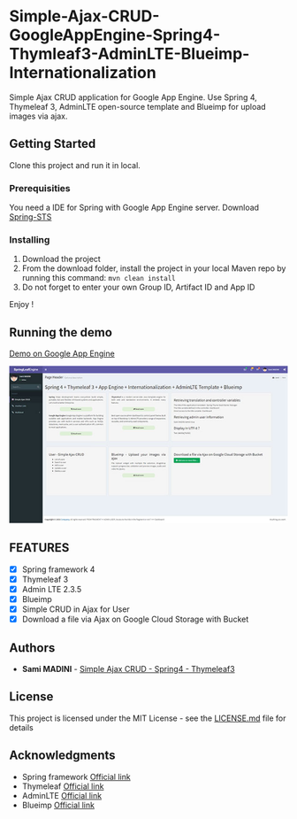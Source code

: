 # Simple-Ajax-CRUD-GoogleAppEngine-Spring4-Thymleaf3-AdminLTE-Blueimp-Internationalization

Simple Ajax CRUD application for Google App Engine. Use Spring 4, Thymeleaf 3, AdminLTE open-source template and Blueimp for upload images via ajax.

## Getting Started

Clone this project and run it in local.

### Prerequisities

You need a IDE for Spring with Google App Engine server. Download [Spring-STS](https://spring.io/tools/)

### Installing

1. Download the project
2. From the download folder, install the project in your local Maven repo by running this command: <code>mvn clean install</code>
3. Do not forget to enter your own Group ID, Artifact ID and App ID

Enjoy !

## Running the demo

[Demo on Google App Engine](http://1-dot-springleafengine-app.appspot.com/)

![HOME](/demoimages/home-small.jpg?raw=true "HOME")

## FEATURES
- [x] Spring framework 4
- [x] Thymeleaf 3
- [x] Admin LTE 2.3.5
- [x] Blueimp
- [x] Simple CRUD in Ajax for User
- [x] Download a file via Ajax on Google Cloud Storage with Bucket

## Authors

* **Sami MADINI** - [Simple Ajax CRUD - Spring4 - Thymeleaf3](https://github.com/SamiMadini/Simple-CRUD-AppEngine-Spring4/)

## License

This project is licensed under the MIT License - see the [LICENSE.md](LICENSE.md) file for details

## Acknowledgments

* Spring framework [Official link](https://spring.io/)
* Thymeleaf [Official link](http://www.thymeleaf.org/)
* AdminLTE [Official link](https://almsaeedstudio.com/)
* Blueimp [Official link](https://github.com/blueimp/jQuery-File-Upload)

